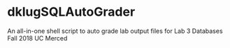 # dklugSQLAutoGrader
An all-in-one shell script to auto grade lab output files for Lab 3 Databases Fall 2018 UC Merced
